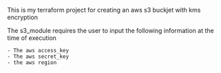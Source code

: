 This is my terraform project for creating an aws s3 buckjet with kms encryption

The s3_module requires the user to input the following information at the time of execution

    - The aws access_key
    - The aws secret_key
    - the aws region